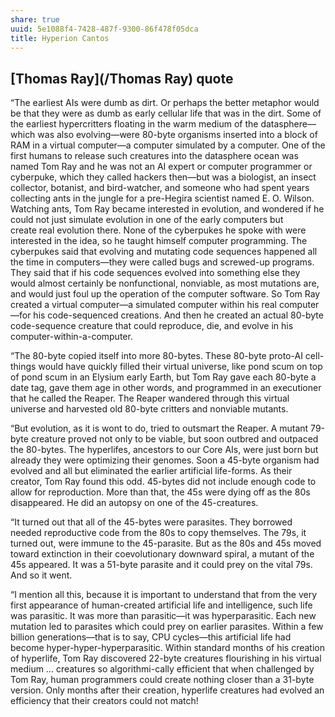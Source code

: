 ```yaml
---
share: true
uuid: 5e1088f4-7428-487f-9300-86f478f05dca
title: Hyperion Cantos
---
```

## [Thomas Ray](/Thomas Ray) quote

“The earliest AIs were dumb as dirt. Or perhaps the better metaphor would be that they were as dumb as early cellular life that was in the dirt. Some of the earliest hypercritters floating in the warm medium of the datasphere—which was also evolving—were 80-byte organisms inserted into a block of RAM in a virtual computer—a computer simulated by a computer. One of the first humans to release such creatures into the datasphere ocean was named Tom Ray and he was not an AI expert or computer programmer or cyberpuke, which they called hackers then—but was a biologist, an insect collector, botanist, and bird-watcher, and someone who had spent years collecting ants in the jungle for a pre-Hegira scientist named E. O. Wilson. Watching ants, Tom Ray became interested in evolution, and wondered if he could not just simulate evolution in one of the early computers but create real evolution there. None of the cyberpukes he spoke with were interested in the idea, so he taught himself computer programming. The cyberpukes said that evolving and mutating code sequences happened all the time in computers—they were called bugs and screwed-up programs. They said that if his code sequences evolved into something else they would almost certainly be nonfunctional, nonviable, as most mutations are, and would just foul up the operation of the computer software. So Tom Ray created a virtual computer—a simulated computer within his real computer—for his code-sequenced creations. And then he created an actual 80-byte code-sequence creature that could reproduce, die, and evolve in his computer-within-a-computer.

“The 80-byte copied itself into more 80-bytes. These 80-byte proto-AI cell-things would have quickly filled their virtual universe, like pond scum on top of pond scum in an Elysium early Earth, but Tom Ray gave each 80-byte a date tag, gave them age in other words, and programmed in an executioner that he called the Reaper. The Reaper wandered through this virtual universe and harvested old 80-byte critters and nonviable mutants.

“But evolution, as it is wont to do, tried to outsmart the Reaper. A mutant 79-byte creature proved not only to be viable, but soon outbred and outpaced the 80-bytes. The hyperlifes, ancestors to our Core AIs, were just born but already they were optimizing their genomes. Soon a 45-byte organism had evolved and all but eliminated the earlier artificial life-forms. As their creator, Tom Ray found this odd. 45-bytes did not include enough code to allow for reproduction. More than that, the 45s were dying off as the 80s disappeared. He did an autopsy on one of the 45-creatures.

“It turned out that all of the 45-bytes were parasites. They borrowed needed reproductive code from the 80s to copy themselves. The 79s, it turned out, were immune to the 45-parasite. But as the 80s and 45s moved toward extinction in their coevolutionary downward spiral, a mutant of the 45s appeared. It was a 51-byte parasite and it could prey on the vital 79s. And so it went.

“I mention all this, because it is important to understand that from the very first appearance of human-created artificial life and intelligence, such life was parasitic. It was more than parasitic—it was hyperparasitic. Each new mutation led to parasites which could prey on earlier parasites. Within a few billion generations—that is to say, CPU cycles—this artificial life had become hyper-hyper-hyperparasitic. Within standard months of his creation of hyperlife, Tom Ray discovered 22-byte creatures flourishing in his virtual medium … creatures so algorithmi-cally efficient that when challenged by Tom Ray, human programmers could create nothing closer than a 31-byte version. Only months after their creation, hyperlife creatures had evolved an efficiency that their creators could not match!